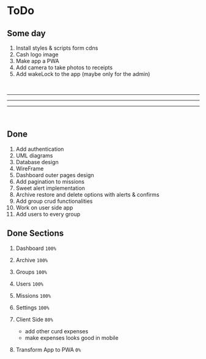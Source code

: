 # ToDo

## Some day

1. Install styles & scripts form cdns
1. Cash logo image
1. Make app a PWA
1. Add camera to take photos to receipts
1. Add wakeLock to the app (maybe only for the admin)

<br>
<hr>
<hr>
<hr>
<br>

## Done

1. Add authentication
1. UML diagrams
1. Database design
1. WireFrame
1. Dashboard outer pages design
1. Add pagination to missions
1. Sweet alert implementation
1. Archive restore and delete options with alerts & confirms
1. Add group crud functionalities
1. Work on user side app
1. Add users to every group

## Done Sections

1. Dashboard `100%`

1. Archive `100%`

1. Groups `100%`

1. Users `100%`

1. Missions `100%`

1. Settings `100%`

1. Client Side `80%`

    - add other curd expenses
    - make expenses looks good in mobile

1. Transform App to PWA `0%`
